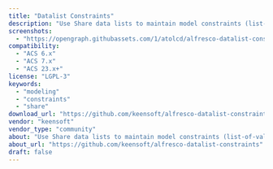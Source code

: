 ```yaml
---
title: "Datalist Constraints"
description: "Use Share data lists to maintain model constraints (list-of-values) at runtime."
screenshots:
  - "https://opengraph.githubassets.com/1/atolcd/alfresco-datalist-constraints"
compatibility:
  - "ACS 6.x"
  - "ACS 7.x"
  - "ACS 23.x+"
license: "LGPL-3"
keywords:
  - "modeling"
  - "constraints"
  - "share"
download_url: "https://github.com/keensoft/alfresco-datalist-constraints"
vendor: "keensoft"
vendor_type: "community"
about: "Use Share data lists to maintain model constraints (list-of-values) at runtime."
about_url: "https://github.com/keensoft/alfresco-datalist-constraints"
draft: false
---
```

